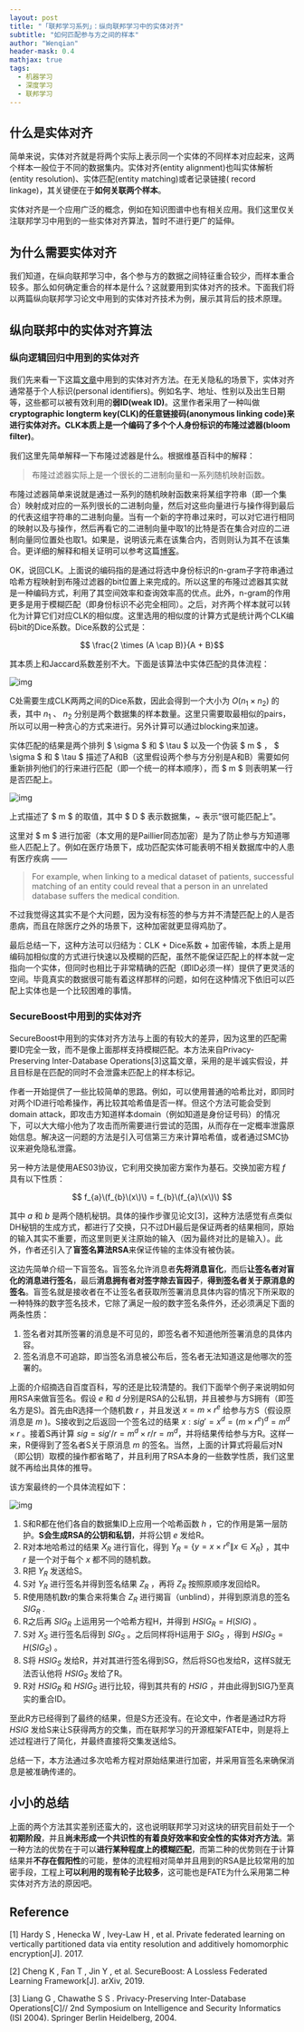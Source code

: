 ```yaml
---
layout: post
title: "「联邦学习系列」：纵向联邦学习中的实体对齐"
subtitle: "如何匹配参与方之间的样本"
author: "Wenqian"
header-mask: 0.4
mathjax: true
tags:
  - 机器学习
  - 深度学习
  - 联邦学习
---
```


## 什么是实体对齐
简单来说，实体对齐就是将两个实际上表示同一个实体的不同样本对应起来，这两个样本一般位于不同的数据集内。实体对齐(entity alignment)也叫实体解析(entity resolution)、实体匹配(entity matching)或者记录链接(
record linkage)，其关键便在于**如何关联两个样本**。

实体对齐是一个应用广泛的概念，例如在知识图谱中也有相关应用。我们这里仅关注联邦学习中用到的一些实体对齐算法，暂时不进行更广的延伸。

## 为什么需要实体对齐
我们知道，在纵向联邦学习中，各个参与方的数据之间特征重合较少，而样本重合较多。那么如何确定重合的样本是什么？这就要用到实体对齐的技术。下面我们将以两篇纵向联邦学习论文中用到的实体对齐技术为例，展示其背后的技术原理。

## 纵向联邦中的实体对齐算法
### 纵向逻辑回归中用到的实体对齐
我们先来看一下这篇[文章](https://www.researchgate.net/publication/321374782_Private_federated_learning_on_vertically_partitioned_data_via_entity_resolution_and_additively_homomorphic_encryption)中用到的实体对齐方法。在无关隐私的场景下，实体对齐通常基于个人标识(personal identifiers)。例如名字、地址、性别以及出生日期等，这些都可以被有效利用的**弱ID(weak ID)**。这里作者采用了一种叫做**cryptographic longterm key(CLK)**的任意链接码(anonymous linking code)来进行实体对齐。CLK本质上是一个**编码了多个个人身份标识的布隆过滤器(bloom filter)**。

我们这里先简单解释一下布隆过滤器是什么。根据维基百科中的解释：
> 布隆过滤器实际上是一个很长的二进制向量和一系列随机映射函数。

布隆过滤器简单来说就是通过一系列的随机映射函数来将某组字符串（即一个集合）映射成对应的一系列很长的二进制向量，然后对这些向量进行与操作得到最后的代表这组字符串的二进制向量。当有一个新的字符串过来时，可以对它进行相同的映射以及与操作，然后再看它的二进制向量中取1的比特是否在集合对应的二进制向量同位置处也取1。如果是，说明该元素在该集合内，否则则认为其不在该集合。更详细的解释和相关证明可以参考这篇[博客](https://blog.csdn.net/jiaomeng/article/details/1495500)。

OK，说回CLK。上面说的编码指的是通过将选中身份标识的n-gram子字符串通过哈希方程映射到布隆过滤器的bit位置上来完成的。所以这里的布隆过滤器其实就是一种编码方式，利用了其空间效率和查询效率高的优点。此外，n-gram的作用更多是用于模糊匹配（即身份标识不必完全相同）。之后，对齐两个样本就可以转化为计算它们对应CLK的相似度。这里选用的相似度的计算方式是统计两个CLK编码bit的Dice系数。Dice系数的公式是：

$$ \frac{2 \times (A \cap B)}{A + B}$$

其本质上和Jaccard系数差别不大。下面是该算法中实体匹配的具体流程：

![img](/img/in-post/fl/entity-resolution/alg1.png)

C处需要生成CLK两两之间的Dice系数，因此会得到一个大小为 $O(n_{1} \times n_{2})$ 的表，其中 $n_{1}$ 、 $n_{2}$ 分别是两个数据集的样本数量。这里只需要取最相似的pairs，所以可以用一种贪心的方式来进行。另外计算可以通过blocking来加速。

实体匹配的结果是两个排列 $ \sigma $ 和 $ \tau $ 以及一个伪装 $ m $ ， $ \sigma $ 和 $ \tau $ 描述了A和B（这里假设两个参与方分别是A和B）需要如何重新排列他们的行来进行匹配（即一个统一的样本顺序），而 $ m $ 则表明某一行是否匹配上。

![img](/img/in-post/fl/entity-resolution/formula1.png)

上式描述了 $ m $ 的取值，其中 $ D $ 表示数据集，~ 表示“很可能匹配上”。

这里对 $ m $ 进行加密（本文用的是Paillier同态加密）是为了防止参与方知道哪些人匹配上了。例如在医疗场景下，成功匹配实体可能表明不相关数据库中的人患有医疗疾病 ——
> For example, when linking to a medical dataset of patients, successful matching of an entity could reveal that a person in an unrelated database suffers the medical condition.

不过我觉得这其实不是个大问题，因为没有标签的参与方并不清楚匹配上的人是否患病，而且在除医疗之外的场景下，这种加密就更显得鸡肋了。

最后总结一下，这种方法可以归结为：CLK + Dice系数 + 加密传输，本质上是用编码加相似度的方式进行快速以及模糊的匹配，虽然不能保证匹配上的样本就一定指向一个实体，但同时也相比于非常精确的匹配（即ID必须一样）提供了更灵活的空间。毕竟真实的数据很可能有着这样那样的问题，如何在这种情况下依旧可以匹配上实体也是一个比较困难的事情。

### SecureBoost中用到的实体对齐
SecureBoost中用到的实体对齐方法与上面的有较大的差异，因为这里的匹配需要ID完全一致，而不是像上面那样支持模糊匹配。本方法来自Privacy-Preserving Inter-Database Operations[3]这篇文章，采用的是半诚实假设，并且目标是在匹配的同时不会泄露未匹配上的样本标记。

作者一开始提供了一些比较简单的思路。例如，可以使用普通的哈希比对，即同时对两个ID进行哈希操作，再比较其哈希值是否一样。但这个方法可能会受到domain attack，即攻击方知道样本domain（例如知道是身份证号码）的情况下，可以大大缩小他为了攻击而所需要进行尝试的范围，从而存在一定概率泄露原始信息。解决这一问题的方法是引入可信第三方来计算哈希值，或者通过SMC协议来避免隐私泄露。

另一种方法是使用AES03协议，它利用交换加密方案作为基石。交换加密方程 $f$ 具有以下性质：

$$ f_{a}\(f_{b}\(x\)\) = f_{b}\(f_{a}\(x\)\) $$

其中 $a$ 和 $b$ 是两个随机秘钥。具体的操作步骤见论文[3]，这种方法感觉有点类似DH秘钥的生成方式，都进行了交换，只不过DH最后是保证两者的结果相同，原始的输入其实不重要，而这里则更关注原始的输入（因为最终对比的是输入）。此外，作者还引入了**盲签名算法RSA**来保证传输的主体没有被伪装。

这边先简单介绍一下盲签名。盲签名允许消息者**先将消息盲化**，而后**让签名者对盲化的消息进行签名**，最后**消息拥有者对签字除去盲因子**，**得到签名者关于原消息的签名**。盲签名就是接收者在不让签名者获取所签署消息具体内容的情况下所采取的一种特殊的数字签名技术，它除了满足一般的数字签名条件外，还必须满足下面的两条性质：
1. 签名者对其所签署的消息是不可见的，即签名者不知道他所签署消息的具体内容。
2. 签名消息不可追踪，即当签名消息被公布后，签名者无法知道这是他哪次的签署的。

上面的介绍摘选自百度百科，写的还是比较清楚的。我们下面举个例子来说明如何用RSA来做盲签名。假设 $e$ 和 $d$ 分别是RSA的公私钥，并且被参与方S拥有（即签名方是S)。首先由R选择一个随机数 $r$ ，并且发送 $x = m \times r^{e}$ 给参与方S（假设原消息是 $m$ )。S接收到之后返回一个签名过的结果 $x: sig' = x^{d} = (m \times r^{e})^{d} = m^{d} \times r$ 。接着S再计算 $sig = sig' / r = m^{d} \times r / r = m^{d}$，并将结果传给参与方R。这样一来，R便得到了签名者S关于原消息 $m$ 的签名。当然，上面的计算式将最后对N（即公钥）取模的操作都省略了，并且利用了RSA本身的一些数学性质，我们这里就不再给出具体的推导。

该方案最终的一个具体流程如下：

![img](/img/in-post/fl/entity-resolution/alg2.png)

1. S和R都在他们各自的数据集ID上应用一个哈希函数 $h$ ，它的作用是第一层防护。**S会生成RSA的公钥和私钥**，并将公钥 $e$ 发给R。
2. R对本地哈希过的结果 $X_{R}$ 进行盲化，得到 $Y_{R} = \{y = x \times r^{e} \| x \in X_{R}\}$ ，其中 $r$ 是一个对于每个 $x$ 都不同的随机数。
3. R把 $Y_R$ 发送给S。
4. S对 $Y_R$ 进行签名并得到签名结果 $Z_R$ ，再将 $Z_R$ 按照原顺序发回给R。
5. R使用随机数r的集合来将集合 $Z_R$ 进行揭盲（unblind），并得到原消息的签名 $SIG_{R}$ .
6. R之后再 $SIG_{R}$ 上运用另一个哈希方程H，并得到 $HSIG_{R} = H(SIG)$ 。
7. S对 $X_{S}$ 进行签名后得到 $SIG_{S}$ 。之后同样将H运用于 $SIG_{S}$ ，得到 $HSIG_{S} = H(SIG_{S})$ 。
8. S将 $HSIG_{S}$ 发给R，并对其进行签名得到SG，然后将SG也发给R，这样S就无法否认他将 $HSIG_{S}$ 发给了R。
9. R对 $HSIG_{R}$ 和 $HSIG_{S}$ 进行比较，得到其共有的 $HSIG$ ，并由此得到SIG乃至真实的重合ID。

至此R方已经得到了最终的结果，但是S方还没有。在论文中，作者是通过R方将 $HSIG$ 发给S来让S获得两方的交集，而在联邦学习的开源框架FATE中，则是将上述过程进行了简化，并最终直接将交集发送给S。

总结一下，本方法通过多次哈希方程对原始结果进行加密，并采用盲签名来确保消息是被准确传递的。

## 小小的总结
上面的两个方法其实差别还蛮大的，这也说明联邦学习对这块的研究目前处于一个**初期阶段**，并且**尚未形成一个共识性的有着良好效率和安全性的实体对齐方法**。第一种方法的优势在于可以**进行某种程度上的模糊匹配**，而第二种的优势则在于计算结果并**不存在假阳性**的可能，整体的流程相对简单并且用到的RSA是比较常用的加密手段，工程上**可以利用的现有轮子比较多**，这可能也是FATE为什么采用第二种实体对齐方法的原因吧。

## Reference
[1] Hardy S , Henecka W , Ivey-Law H , et al. Private federated learning on vertically partitioned data via entity resolution and additively homomorphic encryption[J]. 2017.

[2] Cheng K , Fan T , Jin Y , et al. SecureBoost: A Lossless Federated Learning Framework[J]. arXiv, 2019.

[3] Liang G , Chawathe S S . Privacy-Preserving Inter-Database Operations[C]// 2nd Symposium on Intelligence and Security Informatics (ISI 2004). Springer Berlin Heidelberg, 2004.
